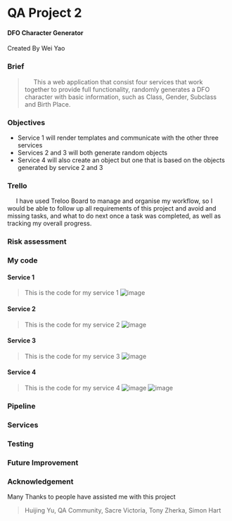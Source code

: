 # QA Project 2

#### DFO Character Generator

Created By Wei Yao

### Brief

 > &nbsp;&nbsp;&nbsp;&nbsp;&nbsp;This a web application that consist four services that work together to provide full functionality, randomly generates a DFO character with basic information, such as Class, Gender, Subclass and Birth Place.

### Objectives

* Service 1 will render templates and communicate with the other three services
* Services 2 and 3 will both generate random objects
* Service 4 will also create an object but one that is based on the objects generated by service 2 and 3

### Trello

&nbsp;&nbsp;&nbsp;&nbsp;&nbsp;I have used Treloo Board to manage and organise my workflow, so I would be able to follow up all requirements of this project and avoid and missing tasks, and what to do next once a task was completed, as well as tracking my overall progress.

### Risk assessment

### My code

#### Service 1

 > This is the code for my service 1
 > ![image](https://user-images.githubusercontent.com/76656869/168469996-3368eab4-c2ab-44de-b323-dfd0cde6a733.png)

#### Service 2

 > This is the code for my service 2
 > ![image](https://user-images.githubusercontent.com/76656869/168470279-33787f70-6f54-45b7-9f8a-d042d54d751f.png)

#### Service 3

 > This is the code for my service 3
 > ![image](https://user-images.githubusercontent.com/76656869/168470297-c7b726f6-1cfb-4517-944b-4d70fea64b55.png)

#### Service 4

 > This is the code for my service 4
 > ![image](https://user-images.githubusercontent.com/76656869/168470209-e0887351-4247-46c5-a9d7-c73e42ca262c.png)
 > ![image](https://user-images.githubusercontent.com/76656869/168470224-1ec4ea58-9817-45b7-83d5-83b52eb2a29a.png)

### Pipeline

### Services

### Testing

### Future Improvement

### Acknowledgement
Many Thanks to people have assisted me with this project
 > Huijing Yu, QA Community, Sacre Victoria, Tony Zherka, Simon Hart
